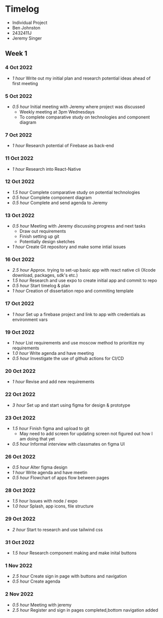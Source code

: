 # Timelog

* Individual Project
* Ben Johnston
* 2432411J
* Jeremy Singer

## Week 1

### 4 Oct 2022

* *1 hour* Write out my initial plan and research potential ideas ahead of first meeting

### 5 Oct 2022

* *0.5 hour* Initial meeting with Jeremy where  project was discussed
  * Weekly meeting at 3pm Wednesdays
  * To complete comparative study on technologies and component diagram 

### 7 Oct 2022

* *1 hour* Research potential of Firebase as back-end

### 11 Oct 2022

* *1 hour* Research into React-Native

### 12 Oct 2022

* *1.5 hour* Complete comparative study on potential technologies
* *0.5 hour* Complete component diagram
* *0.5 hour* Complete and send agenda to Jeremy

### 13 Oct 2022

* *0.5 hour* Meeting with Jeremy discussing progress and next tasks
  * Draw out requirements
  * Finish setting up git
  * Potentially design sketches
* *1 hour* Create Git repository and make some intial issues

### 16 Oct 2022

* *2.5 hour* Approx. trying to set-up basic app with react native cli (Xcode download, packages, sdk's etc.)
* *1.5 hour* Research and use expo to create initial app and commit to repo
* *0.5 hour* Start timelog & plan
* *1 hour* Creation of dissertation repo and commiting template

### 17 Oct 2022

* *1 hour* Set up a firebase project and link to app with credentials as environment vars 

### 19 Oct 2022

* *1 hour* List requirements and use moscow method to prioritize my requirements
* *1.0 hour* Write agenda and have meeting
* *0.5 hour* Investigate the use of github actions for CI/CD

### 20 Oct 2022

* *1 hour* Revise and add new requirements
  
### 22 Oct 2022

* *3 hour* Set up and start using figma for design & prototype

### 23 Oct 2022

* *1.5 hour* Finish figma and upload to git
  * May need to add screen for updating screen not figured out how I am doing that yet 
*  *0.5 hour* Informal interview with classmates on figma UI 

### 26 Oct 2022

* *0.5 hour* Alter figma design
* *1 hour* Write agenda and have meetin
* *0.5 hour* Flowchart of apps flow between pages


### 28 Oct 2022

* *1.5 hour* Issues with node / expo
* *1.0 hour* Splash, app icons, file structure

### 29 Oct 2022

* *2 hour* Start to research and use tailwind css 

### 31 Oct 2022

* *1.5 hour* Research component making and make inital buttons

### 1 Nov 2022

* *2.5 hour* Create sign in page with buttons and navigation
* *0.5 hour* Create agenda

### 2 Nov 2022

* *0.5 hour* Meeting with jeremy
* *2.5 hour* Register and sign in pages completed,bottom navigation added